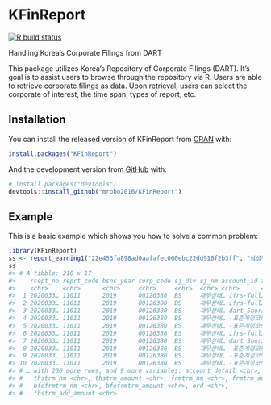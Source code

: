 
<!-- README.md is generated from README.Rmd. Please edit that file -->

# KFinReport

<!-- badges: start -->

[![R build
status](https://github.com/mrobo2016/KFinReport/workflows/R-CMD-check/badge.svg)](https://github.com/mrobo2016/KFinReport/actions)
<!-- badges: end -->

Handling Korea’s Corporate Filings from DART

This package utilizes Korea’s Repository of Corporate Filings (DART).
It’s goal is to assist users to browse through the repository via R.
Users are able to retrieve corporate filings as data. Upon retrieval,
users can select the corporate of interest, the time span, types of
report, etc.

## Installation

You can install the released version of KFinReport from
[CRAN](https://CRAN.R-project.org) with:

``` r
install.packages("KFinReport")
```

And the development version from [GitHub](https://github.com/) with:

``` r
# install.packages("devtools")
devtools::install_github("mrobo2016/KFinReport")
```

## Example

This is a basic example which shows you how to solve a common problem:

``` r
library(KFinReport)
ss <- report_earning1("22e453fa898ad0aafafec060ebc22dd916f2b3ff", "삼성전자", "2019" ,"y", "c" )
ss 
#> # A tibble: 210 x 17
#>    rcept_no reprt_code bsns_year corp_code sj_div sj_nm account_id account_nm
#>    <chr>    <chr>      <chr>     <chr>     <chr>  <chr> <chr>      <chr>     
#>  1 2020033… 11011      2019      00126380  BS     재무상태… ifrs-full… 유동자산  
#>  2 2020033… 11011      2019      00126380  BS     재무상태… ifrs-full… 현금및현금성자산…
#>  3 2020033… 11011      2019      00126380  BS     재무상태… dart_Shor… 단기금융상품…
#>  4 2020033… 11011      2019      00126380  BS     재무상태… -표준계정코드 미… 단기매도가능금융자…
#>  5 2020033… 11011      2019      00126380  BS     재무상태… -표준계정코드 미… 단기상각후원가금융…
#>  6 2020033… 11011      2019      00126380  BS     재무상태… ifrs-full… 단기당기손익-공정…
#>  7 2020033… 11011      2019      00126380  BS     재무상태… dart_Shor… 매출채권  
#>  8 2020033… 11011      2019      00126380  BS     재무상태… -표준계정코드 미… 미수금    
#>  9 2020033… 11011      2019      00126380  BS     재무상태… -표준계정코드 미… 선급금    
#> 10 2020033… 11011      2019      00126380  BS     재무상태… -표준계정코드 미… 선급비용  
#> # … with 200 more rows, and 9 more variables: account_detail <chr>,
#> #   thstrm_nm <chr>, thstrm_amount <chr>, frmtrm_nm <chr>, frmtrm_amount <chr>,
#> #   bfefrmtrm_nm <chr>, bfefrmtrm_amount <chr>, ord <chr>,
#> #   thstrm_add_amount <chr>
```
